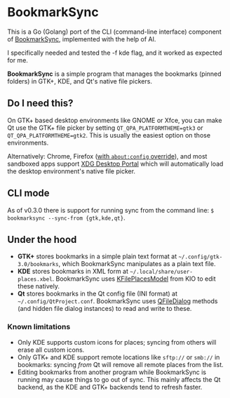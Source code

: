 # BookmarkSync

This is a Go (Golang) port of the CLI (command-line interface) component of [BookmarkSync](https://github.com/jlu5/bookmarksync/), implemented with the help of AI.

I specifically needed and tested the -f kde flag, and it worked as expected for me.


**BookmarkSync** is a simple program that manages the bookmarks (pinned folders) in GTK+, KDE, and Qt's native file pickers.

## Do I need this?

On GTK+ based desktop environments like GNOME or Xfce, you can make Qt use the GTK+ file picker by setting `QT_QPA_PLATFORMTHEME=gtk3` or `QT_QPA_PLATFORMTHEME=gtk2`. This is usually the easiest option on those environments.

Alternatively: Chrome, Firefox ([with `about:config` override](https://wiki.archlinux.org/title/Firefox#XDG_Desktop_Portal_integration)), and most sandboxed apps support [XDG Desktop Portal](https://wiki.archlinux.org/title/XDG_Desktop_Portal) which will automatically load the desktop environment's native file picker.

## CLI mode

As of v0.3.0 there is support for running sync from the command line: `$ bookmarksync --sync-from {gtk,kde,qt}`.

## Under the hood

- **GTK+** stores bookmarks in a simple plain text format at `~/.config/gtk-3.0/bookmarks`, which BookmarkSync manipulates as a plain text file.
- **KDE** stores bookmarks in XML form at `~/.local/share/user-places.xbel`. BookmarkSync uses [KFilePlacesModel](https://api.kde.org/frameworks/kio/html/classKFilePlacesModel.html) from KIO to edit these natively.
- **Qt** stores bookmarks in the Qt config file (INI format) at `~/.config/QtProject.conf`. BookmarkSync uses [QFileDialog](https://doc.qt.io/qt-5/qfiledialog.html#setSidebarUrls) methods (and hidden file dialog instances) to read and write to these.

### Known limitations

- Only KDE supports custom icons for places; syncing from others will erase all custom icons.
- Only GTK+ and KDE support remote locations like `sftp://` or `smb://` in bookmarks: syncing *from* Qt will remove all remote places from the list.
- Editing bookmarks from another program while BookmarkSync is running may cause things to go out of sync. This mainly affects the Qt backend, as the KDE and GTK+ backends tend to refresh faster.
